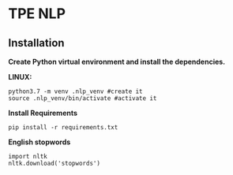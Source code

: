 # TPE NLP

## Installation 
**Create Python virtual environment and install the dependencies.**

**LINUX:**
```
python3.7 -m venv .nlp_venv #create it
source .nlp_venv/bin/activate #activate it
```

**Install Requirements**
```
pip install -r requirements.txt
```

**English stopwords**
```
import nltk
nltk.download('stopwords')
```